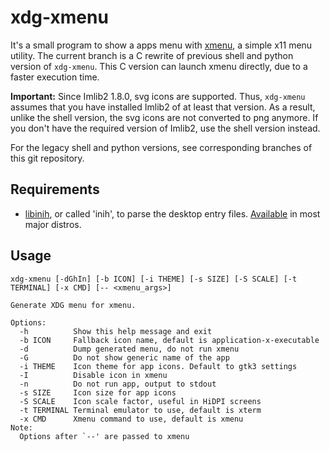 # xdg-xmenu

It's a small program to show a apps menu with [xmenu](https://github.com/phillbush/xmenu), a simple x11 menu utility. The current branch is a C rewrite of previous shell and python version of `xdg-xmenu`. This C version can launch xmenu directly, due to a faster execution time.

**Important:** Since Imlib2 1.8.0, svg icons are supported. Thus, `xdg-xmenu` assumes that you have installed Imlib2 of at least that version. As a result, unlike the shell version, the svg icons are not converted to png anymore. If you don't have the required version of Imlib2, use the shell version instead.

For the legacy shell and python versions, see corresponding branches of this git repository.

## Requirements

- [libinih](https://github.com/benhoyt/inih), or called 'inih', to parse the desktop entry files.
  [Available](https://repology.org/project/inih/versions) in most major distros.

## Usage

```
xdg-xmenu [-dGhIn] [-b ICON] [-i THEME] [-s SIZE] [-S SCALE] [-t TERMINAL] [-x CMD] [-- <xmenu_args>]

Generate XDG menu for xmenu.

Options:
  -h          Show this help message and exit
  -b ICON     Fallback icon name, default is application-x-executable
  -d          Dump generated menu, do not run xmenu
  -G          Do not show generic name of the app
  -i THEME    Icon theme for app icons. Default to gtk3 settings
  -I          Disable icon in xmenu
  -n          Do not run app, output to stdout
  -s SIZE     Icon size for app icons
  -S SCALE    Icon scale factor, useful in HiDPI screens
  -t TERMINAL Terminal emulator to use, default is xterm
  -x CMD      Xmenu command to use, default is xmenu
Note:
  Options after `--' are passed to xmenu
```
